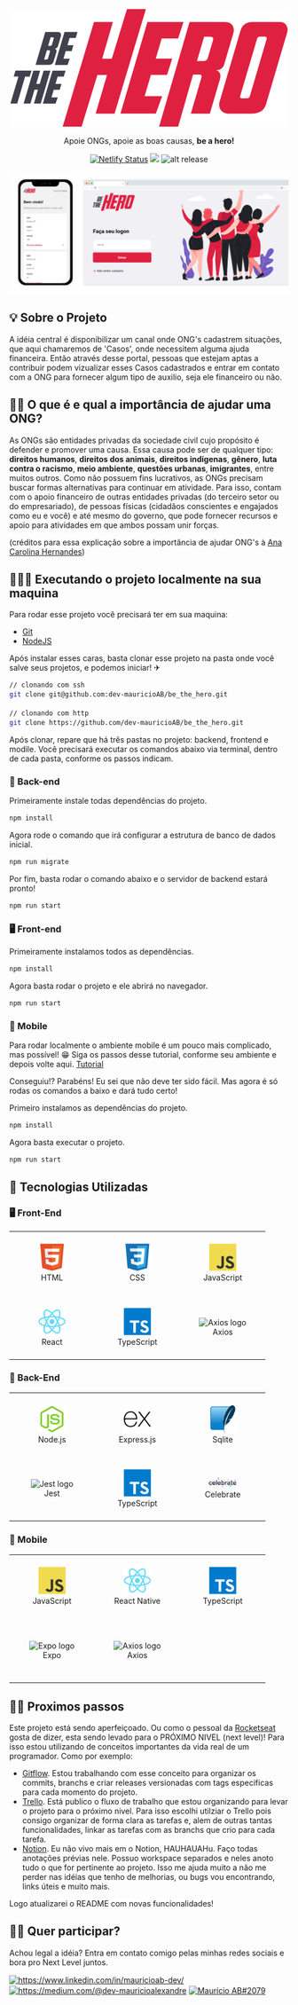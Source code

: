 <div align="center">
  <img src=".github/logo.svg">
  <p>Apoie ONGs, apoie as boas causas, <strong>be a hero!</strong><p>

  [![Netlify Status](https://api.netlify.com/api/v1/badges/a105875c-8c87-46d0-888a-f6b21ddb5323/deploy-status)](https://app.netlify.com/sites/be-thehero/deploys) ![](https://img.shields.io/badge/omnistack-11-blueviolet?style=flat-square)
  ![alt release](https://img.shields.io/github/v/release/jdev-mauricioAB/be_the_hero?style=flat-square)
</div>

![alt Mockup frontend](.github/mockup.png)

## 💡 Sobre o Projeto

A idéia central é disponibilizar um canal onde ONG's cadastrem situações, que aqui chamaremos de 'Casos', onde necessitem alguma ajuda financeira. Então através desse portal, pessoas que estejam aptas a contribuir podem vizualizar esses Casos cadastrados e entrar em contato com a ONG para fornecer algum tipo de auxilio, seja ele financeiro ou não.

## 🦸🏿 O que é e qual a importância de ajudar uma ONG? 
As ONGs são entidades privadas da sociedade civil cujo propósito é defender e promover uma causa. Essa causa pode ser de qualquer tipo: **direitos humanos**, **direitos dos animais**, **direitos indígenas**, **gênero**, **luta contra o racismo**, **meio ambiente**, **questões urbanas**, **imigrantes**, entre muitos outros. Como não possuem fins lucrativos, as ONGs precisam buscar formas alternativas para continuar em atividade. Para isso, contam com o apoio financeiro de outras entidades privadas (do terceiro setor ou do empresariado), de pessoas físicas (cidadãos conscientes e engajados como eu e você) e até mesmo do governo, que pode fornecer recursos e apoio para atividades em que ambos possam unir forças. 

(créditos para essa explicação sobre a importância de ajudar ONG's à [Ana Carolina Hernandes](https://github.com/anacarolinahernandes/be-the-hero))

## 👩🏽‍💻 Executando o projeto localmente na sua maquina
Para rodar esse projeto você precisará ter em sua maquina:
- [Git](https://www.atlassian.com/br/git/tutorials/install-git)
- [NodeJS](https://www.treinaweb.com.br/blog/instalando-e-gerenciando-varias-versoes-do-node-js-com-nvm)

Após instalar esses caras, basta clonar esse projeto na pasta onde você salve seus projetos, e podemos iniciar! ✈ 
``` bash
// clonando com ssh
git clone git@github.com:dev-mauricioAB/be_the_hero.git

// clonando com http
git clone https://github.com/dev-mauricioAB/be_the_hero.git
```

Após clonar, repare que há três pastas no projeto: backend, frontend e modile. Você precisará executar os comandos abaixo via terminal, dentro de cada pasta, conforme os passos indicam.


### 🎒 Back-end
Primeiramente instale todas dependências do projeto.
``` bash
npm install

```
Agora rode o comando que irá configurar a estrutura de banco de dados inicial.
``` bash
npm run migrate

```
Por fim, basta rodar o comando abaixo e o servidor de backend estará pronto!
``` bash
npm run start
```

### 🖥️ Front-end
Primeiramente instalamos todos as dependências.
``` bash
npm install
```
Agora basta rodar o projeto e ele abrirá no navegador.
``` bash
npm run start
```

### 🐸 Mobile
Para rodar localmente o ambiente mobile é um pouco mais complicado, mas possível! 😁
Siga os passos desse tutorial, conforme seu ambiente e depois volte aqui. [Tutorial](https://react-native.rocketseat.dev/)

Conseguiu!? Parabéns! Eu sei que não deve ter sido fácil. Mas agora é só rodas os comandos a baixo e dará tudo certo!

Primeiro instalamos as dependências do projeto.
``` bash
npm install
```
Agora basta executar o projeto.
``` bash 
npm run start
```

## 🔦 Tecnologias Utilizadas

<h3>🖥️ Front-End</h3>

<table>
  <tbody>
    <tr>
      <td align="center" height="110" width="140">
        <img alt="HTML5 logo" src="https://raw.githubusercontent.com/devicons/devicon/master/icons/html5/html5-original.svg" title="HTML5" width="50" />
        <br>
        <span>HTML</span>
      </td>
      <td align="center" height="110" width="140">
        <img alt="CSS3 logo" src="https://raw.githubusercontent.com/devicons/devicon/master/icons/css3/css3-original.svg" title="CSS3" width="50" />
        <br>
        <span>CSS</span>
      </td>
      <td align="center" height="110" width="140">
        <img alt="JavaScript logo" src="https://raw.githubusercontent.com/devicons/devicon/master/icons/javascript/javascript-original.svg" title="JavaScript" width="50" />
        <br>
        <span>JavaScript</span>
      </td>
    </tr>
    <tr>
     <td align="center" height="110" width="140">
        <img alt="React logo" src="https://raw.githubusercontent.com/devicons/devicon/master/icons/react/react-original.svg" title="React" width="50" />
        <br>
        <span>React</span>
      </td>
      <td align="center" height="110" width="140">
        <img alt="TypeScript logo" src="https://raw.githubusercontent.com/devicons/devicon/master/icons/typescript/typescript-original.svg" title="TypeScript" width="50" />
        <br>
        <span>TypeScript</span>
      </td>
      <td align="center" height="110" width="140">
        <img alt="Axios logo" src="https://avatars.githubusercontent.com/u/32372333?v=4&s=400" title="Axios" width="50" />
        <br>
        <span>Axios</span>
      </td>
    </tr>
    <tr>
  </tbody>
</table>

<h3>🎒 Back-End</h3>

<table>
  <tbody>
    <tr>
      <td align="center" height="110" width="140">
        <img alt="Node.js logo" src="https://raw.githubusercontent.com/devicons/devicon/master/icons/nodejs/nodejs-original.svg" title="Node.js" width="50" />
        <br>
        <span>Node.js</span>
      </td>
      <td align="center" height="110" width="140">
        <img alt="Express.js logo" src="https://raw.githubusercontent.com/devicons/devicon/master/icons/express/express-original.svg" title="Express.js" width="50" />
        <br>
        <span>Express.js</span>
      </td>
      <td align="center" height="110" width="140">
        <img alt="SQLite logo" src="https://raw.githubusercontent.com/devicons/devicon/master/icons/sqlite/sqlite-original.svg" title="Sqlite" width="50" />
        <br>
        <span>Sqlite</span>
      </td>
    </tr>
    <tr>
      <td align="center" height="110" width="140">
        <img alt="Jest logo" src="https://seeklogo.com/images/J/jest-logo-F9901EBBF7-seeklogo.com.png" title="Jest" width="50" />
        <br>
        <span>Jest</span>
      </td>
      <td align="center" height="110" width="140">
        <img alt="TypeScript logo" src="https://raw.githubusercontent.com/devicons/devicon/master/icons/typescript/typescript-original.svg" title="TypeScript" width="50" />
        <br>
        <span>TypeScript</span>
      </td>
      <td align="center" height="110" width="140">
        <img alt="Celebrate logo" src="https://github.com/arb/celebrate/raw/master/images/logo.svg?sanitize=1" title="Celebrate" width="50" />
        <br>
        <span>Celebrate</span>
      </td>
    </tr>
  </tbody>
</table>

<h3>🐸 Mobile</h3>

<table>
  <tbody>
    <tr>
      <td align="center" height="110" width="140">
        <img alt="JavaScript logo" src="https://raw.githubusercontent.com/devicons/devicon/master/icons/javascript/javascript-original.svg" title="JavaScript" width="50" />
        <br>
        <span>JavaScript</span>
      </td>
      <td align="center" height="110" width="140">
        <img alt="React Native logo" src="https://raw.githubusercontent.com/devicons/devicon/master/icons/react/react-original.svg" title="React Native" width="50" />
        <br>
        <span>React Native</span>
      </td>
      <td align="center" height="110" width="140">
        <img alt="TypeScript logo" src="https://raw.githubusercontent.com/devicons/devicon/master/icons/typescript/typescript-original.svg" title="TypeScript" width="50" />
        <br>
        <span>TypeScript</span>
      </td>
    </tr>
    <tr>
      <td align="center" height="110" width="140">
        <img alt="Expo logo" src="https://logos-download.com/wp-content/uploads/2021/01/Expo_Logo-420x372.png" title="Expo" width="50" />
        <br>
        <span>Expo</span>
      </td>
      <td align="center" height="110" width="140">
        <img alt="Axios logo" src="https://avatars.githubusercontent.com/u/32372333?v=4&s=400" title="Axios" width="50" />
        <br>
        <span>Axios</span>
      </td>
    </tr>
  </tbody>
</table>

## 🦶🏾 Proximos passos
Este projeto está sendo aperfeiçoado. Ou como o pessoal da [Rocketseat](https://www.rocketseat.com.br/) gosta de dizer, esta sendo levado para o PRÓXIMO NIVEL (next level)!
Para isso estou utilizando de conceitos importantes da vida real de um programador. Como por exemplo:
- [Gitflow](https://danielkummer.github.io/git-flow-cheatsheet/). Estou trabalhando com esse conceito para organizar os commits, branchs e criar releases versionadas com tags especificas para cada momento do projeto.
- [Trello](https://trello.com/b/hUAMVfMH/bethehero). Está publico o fluxo de trabalho que estou organizando para levar o projeto para o próximo nivel. Para isso escolhi utilziar o Trello pois consigo organizar de forma clara as tarefas e, alem de outras tantas funcionalidades, linkar as tarefas com as branchs que crio para cada tarefa.
- [Notion](https://notion.so/). Eu não vivo mais em o Notion, HAUHAUAHu. Faço todas anotações prévias nele. Possuo workspace separados e neles anoto tudo o que for pertinente ao projeto. Isso me ajuda muito a não me perder nas idéias que tenho de melhorias, ou bugs vou encontrando, links úteis e muito mais.

Logo atualizarei o README com novas funcionalidades! 

## ☝🏻 Quer participar?
Achou legal a idéia? Entra em contato comigo pelas minhas redes sociais e bora pro Next Level juntos.  

<p align="left">
<a href="https://www.linkedin.com/in/mauricioab-dev/" target="blank"><img align="center" src="https://raw.githubusercontent.com/rahuldkjain/github-profile-readme-generator/master/src/images/icons/Social/linked-in-alt.svg" alt="https://www.linkedin.com/in/mauricioab-dev/" height="30" width="40" /></a>
<a href="https://medium.com/@dev-mauricioalexandre" target="blank"><img align="center" src="https://raw.githubusercontent.com/rahuldkjain/github-profile-readme-generator/master/src/images/icons/Social/medium.svg" alt="https://medium.com/@dev-mauricioalexandre" height="30" width="40" /></a>
<a href="https://discord.gg/Maurício AB#2079" target="blank"><img align="center" src="https://raw.githubusercontent.com/rahuldkjain/github-profile-readme-generator/master/src/images/icons/Social/discord.svg" alt="Maurício AB#2079" height="30" width="40" /></a>
</p>